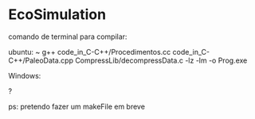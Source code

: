 # EcoSimulation

comando de terminal para compilar:

ubuntu:
~ g++ code_in_C-C++/Procedimentos.cc code_in_C-C++/PaleoData.cpp CompressLib/decompressData.c -lz -lm -o Prog.exe

Windows:

?


ps: pretendo fazer um makeFile em breve
